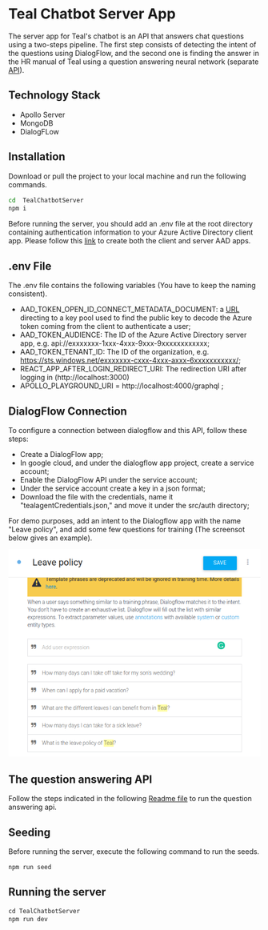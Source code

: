 # Teal Chatbot Server App

The server app for Teal's chatbot is an API that answers chat questions using a two-steps pipeline. The first step consists of detecting the intent of the questions using DialogFlow, and the second one is finding the answer in the HR manual of Teal using a question answering neural network (separate [API](https://github.com/MohamedMOUMOU/BERTQA_SQUADV2_API)).

## Technology Stack
- Apollo Server
- MongoDB
- DialogFLow

## Installation

Download or pull the project to your local machine and run the following commands.

```sh
cd  TealChatbotServer
npm i
```
 Before running the server, you should add an .env file at the root directory containing authentication information to your Azure Active Directory client app. Please follow this [link](https://ecfmg.gitbook.io/azure-serverless-quickstart/application-design/adding-authentication/aad-application) to create both the client and server AAD apps.
 
 ## .env File
 
 The .env file contains the following variables (You have to keep the naming consistent).
 
- AAD_TOKEN_OPEN_ID_CONNECT_METADATA_DOCUMENT: a [URL](https://login.microsoftonline.com/common/v2.0/.well-known/openid-configuration) directing to a key pool used to find the public key to decode the Azure token coming from the client to authenticate a user;
- AAD_TOKEN_AUDIENCE: The ID of the Azure Active Directory server app, e.g. api://exxxxxxx-1xxx-4xxx-9xxx-9xxxxxxxxxxxx;
- AAD_TOKEN_TENANT_ID: The ID of the organization, e.g. https://sts.windows.net/exxxxxxx-cxxx-4xxx-axxx-6xxxxxxxxxxx/;
- REACT_APP_AFTER_LOGIN_REDIRECT_URI: The redirection URI after logging in (http://localhost:3000)
- APOLLO_PLAYGROUND_URI = http://localhost:4000/graphql ;

## DialogFlow Connection
To configure a connection between dialogflow and this API, follow these steps:
- Create a DialogFlow app;
- In google cloud, and under the dialogflow app project, create a service account;
- Enable the DialogFlow API under the service account;
- Under the service account create a key in a json format;
- Download the file with the credentials, name it "tealagentCredentials.json," and move it under the src/auth directory;

For demo purposes, add an intent to the Dialogflow app with the name "Leave policy", and add some few questions for training (The screensot below gives an example).

![image](./images/demoDialogflow.png)

## The question answering API
Follow the steps indicated in the following [Readme file](https://github.com/MohamedMOUMOU/BERTQA_SQUADV2_API) to run the question answering api.

## Seeding
Before running the server, execute the following command to run the seeds.
```
npm run seed
```
## Running the server

```
cd TealChatbotServer
npm run dev
```